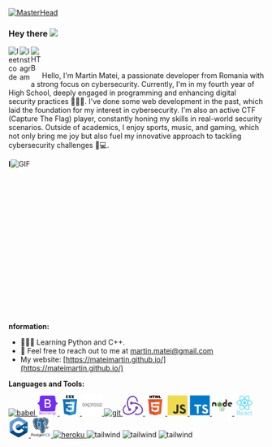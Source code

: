 [![MasterHead](https://user-images.githubusercontent.com/97012708/233769558-710dd1c2-75c1-4e35-bf96-7d125a4c25b2.gif)](https://github.com/MateiMartin)
### Hey there <img src="https://media.giphy.com/media/hvRJCLFzcasrR4ia7z/giphy.gif" width="25px">
<a href="https://leetcode.com/MartinMatei/">
  <img align="left" alt="leetcode" width="22px" src="https://cdn.jsdelivr.net/npm/simple-icons@v3/icons/leetcode.svg" />
</a>
<a href="https://www.instagram.com/matei.martin/">
  <img align="left" alt="instagram" width="22px" src="https://cdn.jsdelivr.net/npm/simple-icons@3.13.0/icons/instagram.svg" />
</a>
<a href="https://app.hackthebox.com/users/1646448">
  <img align="left" alt="HTB" width="22px" src="https://www.svgrepo.com/show/330606/hackthebox.svg" />
</a>

<br />
<br />

Hello, I'm Martin Matei, a passionate developer from Romania with a strong focus on cybersecurity. Currently, I'm in my fourth year of High School, deeply engaged in programming and enhancing digital security practices 👨🏽‍💻. I've done some web development in the past, which laid the foundation for my interest in cybersecurity. I'm also an active CTF (Capture The Flag) player, constantly honing my skills in real-world security scenarios. Outside of academics, I enjoy sports, music, and gaming, which not only bring me joy but also fuel my innovative approach to tackling cybersecurity challenges 🚀💻.

  <img align="right" alt="GIF" src="https://www.cdipits.com/public/uploads/service-.gif" width="500" height="320" />
  
**Information:**

- 👨🏽‍💻 Learning Python and C++.
- 📧 Feel free to reach out to me at martin.matei@gmail.com
- My website: [https://mateimartin.github.io/](https://mateimartin.github.io/)

**Languages and Tools:**  

<p align="left">
  <a href="https://babeljs.io/" target="_blank">
    <img src="https://www.vectorlogo.zone/logos/babeljs/babeljs-icon.svg" alt="babel" width="40" height="40"/>
  </a>
  <a href="https://getbootstrap.com" target="_blank">
    <img src="https://raw.githubusercontent.com/devicons/devicon/master/icons/bootstrap/bootstrap-plain-wordmark.svg" alt="bootstrap" width="40" height="40"/>
  </a>
  <a href="https://www.w3schools.com/css/" target="_blank">
    <img src="https://raw.githubusercontent.com/devicons/devicon/master/icons/css3/css3-original-wordmark.svg" alt="css3" width="40" height="40"/>
  </a>
  <a href="https://expressjs.com" target="_blank">
    <img src="https://raw.githubusercontent.com/devicons/devicon/master/icons/express/express-original-wordmark.svg" alt="express" width="40" height="40"/>
  </a>
  <a href="https://git-scm.com/" target="_blank">
    <img src="https://www.vectorlogo.zone/logos/git-scm/git-scm-icon.svg" alt="git" width="40" height="40"/>
  </a>
  <a href="https://redux.js.org" target="_blank">
    <img src="https://raw.githubusercontent.com/devicons/devicon/master/icons/redux/redux-original.svg" alt="redux" width="40" height="40"/>
  </a>
  <a href="https://www.w3.org/html/" target="_blank">
    <img src="https://raw.githubusercontent.com/devicons/devicon/master/icons/html5/html5-original-wordmark.svg" alt="html5" width="40" height="40"/>
  </a>
  <a href="https://developer.mozilla.org/en-US/docs/Web/JavaScript" target="_blank">
    <img src="https://raw.githubusercontent.com/devicons/devicon/master/icons/javascript/javascript-original.svg" alt="javascript" width="40" height="40"/>
  </a>
   <a href="https://www.typescriptlang.org/" target="_blank">
    <img src="https://raw.githubusercontent.com/devicons/devicon/master/icons/typescript/typescript-original.svg" alt="typescript" width="40" height="40"/>
  </a>
  <a href="https://nodejs.org" target="_blank">
    <img src="https://raw.githubusercontent.com/devicons/devicon/master/icons/nodejs/nodejs-original-wordmark.svg" alt="nodejs" width="40" height="40"/>
  </a>
  <a href="https://reactjs.org/" target="_blank" rel="noreferrer">
    <img src="https://raw.githubusercontent.com/devicons/devicon/master/icons/react/react-original-wordmark.svg" alt="react" width="40" height="40"/>
  </a>
  <a href="https://www.w3schools.com/cpp/" target="_blank" rel="noreferrer">
    <img src="https://raw.githubusercontent.com/devicons/devicon/master/icons/cplusplus/cplusplus-original.svg" alt="cplusplus" width="40" height="40"/>
  </a>
   <a href="https://www.postgresql.org" target="_blank" rel="noreferrer">
    <img src="https://raw.githubusercontent.com/devicons/devicon/master/icons/postgresql/postgresql-original-wordmark.svg" alt="postgresql" width="40" height="40"/>
  </a>
    <a href="https://heroku.com" target="_blank" rel="noreferrer">
    <img src="https://www.vectorlogo.zone/logos/heroku/heroku-icon.svg" alt="heroku" width="40" height="40"/>
  </a
    <a href="https://tailwindcss.com/" target="_blank" rel="noreferrer">
    <img src="https://upload.wikimedia.org/wikipedia/commons/d/d5/Tailwind_CSS_Logo.svg" alt="tailwind" width="40" height="40"/>
  </a
    </a
    <a href="https://www.python.org/" target="_blank" rel="noreferrer">
    <img src="https://upload.wikimedia.org/wikipedia/commons/thumb/0/0a/Python.svg/2048px-Python.svg.png" alt="tailwind" width="40" height="40"/>
  </a
     </a
    <a href="https://portswigger.net/burp" target="_blank" rel="noreferrer">
    <img src="https://assets.tryhackme.com/img/modules/burp-suite.png" alt="tailwind" width="40" height="40"/>
  </a
</p>
